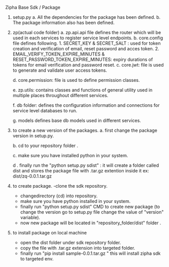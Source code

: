 Zipha Base Sdk / Package

1. setup.py
	a. All the dependencies for the package has been defined.
	b. The package information also has been defined.

2. zp(actual code folder)
	a. zp.api.api file defines the router which will be used in each services to register service level endpoints.
	b. core.config file defines following.
		1. SECRET_KEY & SECRET_SALT : used for token creation and verification of email, reset password and acces token.
		2. EMAIL_VERIFY_TOKEN_EXPIRE_MINUTES & RESET_PASSWORD_TOKEN_EXPIRE_MINUTES:  expiry durations of tokens for email verification and password  reset.
	c. core.jwt:  file is used to generate and validate user access tokens.

	d. core.permission: file is used to define permission classes.

	e. zp.utils: contains classes and functions of general utility used in multiple places throughout different services.

	f. db folder:  defines the configuration information  and connections for service level databases to run.

	g. models defines base db models used in different services.

3. to create a new version of the packages.
	a. first  change the package version in setup.py.

	b. cd to your repository folder .

	c. make sure you have installed python in your system. 

	d . finally run the "python setup.py sdist" : it will create a folder called dist and stores the package file with .tar.gz extention inside it ex: dist/zq-0.0.1.tar.gz
 
4. to create package.
	-clone the sdk repository.
	- changedirectory (cd) into repository.
	- make sure you have python installed in your system.
	- finally run "python setup.py sdist" CMD to create new package (to change the version go to setup.py file change the 	value of  "version" variable). 
	- now new package will be located in "repository_folder/dist" folder .


5. to install package on local machine
	- open the dist folder under sdk repository folder.
	- copy the file with .tar.gz extension into targeted folder.
	- finally run "pip install sample-0.0.1.tar.gz "   this will install  zipha sdk to targeted env.

